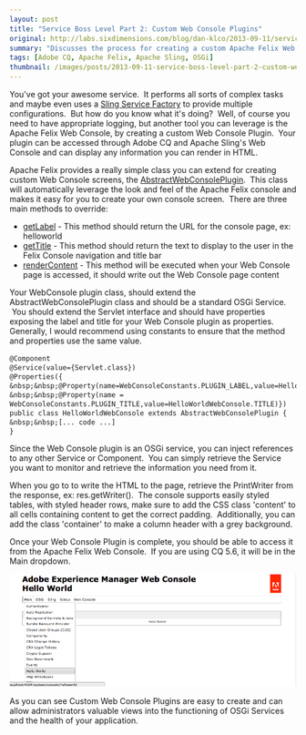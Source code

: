 ```yaml
---
layout: post
title: "Service Boss Level Part 2: Custom Web Console Plugins"
original: http://labs.sixdimensions.com/blog/dan-klco/2013-09-11/service-boss-level-part-2-custom-web-console-plugins
summary: "Discusses the process for creating a custom Apache Felix Web Console Plugin"
tags: [Adobe CQ, Apache Felix, Apache Sling, OSGi]
thumbnail: /images/posts/2013-09-11-service-boss-level-part-2-custom-web-console-plugins/web-console-plugin.png
---
```


You've got your awesome service. &nbsp;It performs all sorts of complex tasks and maybe even uses a [Sling Service Factory](/blog/dan-klco/2013-08-27/service-boss-level-service-factories) to provide multiple configurations. &nbsp;But how do you know what it's doing? &nbsp;Well, of course you need to have appropriate logging, but another tool you can leverage is the Apache Felix Web Console, by creating a custom Web Console Plugin. &nbsp;Your plugin can be accessed through Adobe CQ and Apache Sling's&nbsp;Web Console and can display any information you can render in HTML.

Apache Felix provides a really simple class you can extend for creating custom Web Console screens, the [AbstractWebConsolePlugin][2]. &nbsp;This class will automatically leverage the look and feel of the Apache Felix console and makes it easy for you to create your own console screen. &nbsp;There are three main methods to override:

* [getLabel][3] \- This method should return the URL for the console page, ex: helloworld
* [getTitle][4] \- This method should return the text to display to the user in the Felix Console navigation and title bar
* [renderContent][5] \- This method will be executed when your Web Console page is accessed, it should write out the Web Console page content

Your WebConsole plugin class, should extend the AbstractWebConsolePlugin class and should be a standard OSGi Service. &nbsp;You should extend the Servlet interface and should have properties exposing the label and title for your Web Console plugin as properties. Generally, I would recommend using constants to ensure that the method and properties use the same value.


    @Component
    @Service(value={Servlet.class})
    @Properties({
    &nbsp;&nbsp;@Property(name=WebConsoleConstants.PLUGIN_LABEL,value=HelloWorldWebConsole.LABEL),
    &nbsp;&nbsp;@Property(name = WebConsoleConstants.PLUGIN_TITLE,value=HelloWorldWebConsole.TITLE)})
    public class HelloWorldWebConsole extends AbstractWebConsolePlugin {
    &nbsp;&nbsp;[... code ...]
    }

Since the Web Console plugin is an OSGi service, you can inject references to any other Service or Component. &nbsp;You can simply retrieve the Service you want to monitor and retrieve the information you need from it.

When you go to to write the HTML to the page, retrieve the PrintWriter from the response, ex: res.getWriter(). &nbsp;The console supports easily styled tables, with styled header rows, make sure to add the CSS class 'content' to all cells containing content to get the correct padding. &nbsp;Additionally, you can add the class 'container' to make a column header with a grey background.

Once your Web Console Plugin is complete, you should be able to access it from the Apache Felix Web Console. &nbsp;If you are using CQ 5.6, it will be in the Main dropdown.

<img src="/images/posts/2013-09-11-service-boss-level-part-2-custom-web-console-plugins/web-console-plugin.png" alt="Web Console Plugin Screen" class="img-responsive" />

As you can see Custom Web Console Plugins are easy to create and can allow administrators valuable views into the functioning of OSGi Services and the health of your application.

   [2]: http://felix.apache.org/apidocs/webconsole/3.0.0/org/apache/felix/webconsole/AbstractWebConsolePlugin.html (Felix AbstractWebConsolePlugin)
   [3]: http://felix.apache.org/apidocs/webconsole/3.0.0/org/apache/felix/webconsole/AbstractWebConsolePlugin.html#getLabel() (JavaDocs for the getLabel method)
   [4]: http://felix.apache.org/apidocs/webconsole/3.0.0/org/apache/felix/webconsole/AbstractWebConsolePlugin.html#getTitle() (JavaDocs for the getTitle method)
   [5]: http://felix.apache.org/apidocs/webconsole/3.0.0/org/apache/felix/webconsole/AbstractWebConsolePlugin.html#renderContent(javax.servlet.http.HttpServletRequest,%20javax.servlet.http.HttpServletResponse) (JavaDocs for the renderContent Method)
  